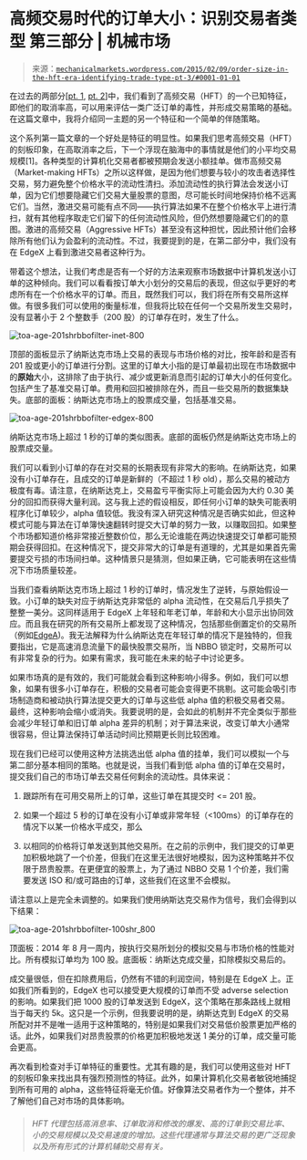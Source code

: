 <!--yml

category: 未分类

date: 2024-05-18 06:44:21

-->

# 高频交易时代的订单大小：识别交易者类型 第三部分 | 机械市场

> 来源：[`mechanicalmarkets.wordpress.com/2015/02/09/order-size-in-the-hft-era-identifying-trade-type-pt-3/#0001-01-01`](https://mechanicalmarkets.wordpress.com/2015/02/09/order-size-in-the-hft-era-identifying-trade-type-pt-3/#0001-01-01)

在过去的两部分[[pt. 1](https://mechanicalmarkets.wordpress.com/2015/01/13/trader-type-and-order-age/ "Finding Low-Alpha Orders: Identifying Trader Type Pt. 1"), [pt. 2](https://mechanicalmarkets.wordpress.com/2015/01/20/identifying-trader-type-pt-2/ "Creating an HFT Strategy: Identifying Trader Type Pt. 2")]中，我们看到了高频交易（HFT）的一个已知特征，即他们的取消率高，可以用来评估一类广泛订单的毒性，并形成交易策略的基础。在这篇文章中，我将介绍同一主题的另一个特征和一个简单的伴随策略。

这个系列第一篇文章的一个好处是特征的明显性。如果我们思考高频交易（HFT）的刻板印象，在高取消率之后，下一个浮现在脑海中的事情就是他们的小平均交易规模[1]。各种类型的计算机化交易者都被预期会发送小额挂单。做市高频交易（Market-making HFTs）之所以这样做，是因为他们想要与较小的攻击者选择性交易，努力避免整个价格水平的流动性清扫。添加流动性的执行算法会发送小订单，因为它们想要隐藏它们交易大量股票的意图，尽可能长时间地保持价格不远离它们。当然，激进交易可能有点不同——执行算法如果不在整个价格水平上进行清扫，就有其他程序取走它们留下的任何流动性风险，但仍然想要隐藏它们的的意图。激进的高频交易（Aggressive HFTs）甚至没有这种担忧，因此预计他们会移除所有他们认为会盈利的流动性。不过，我要提到的是，在第二部分中，我们没有在 EdgeX 上看到激进交易者这种行为。

带着这个想法，让我们考虑是否有一个好的方法来观察市场数据中计算机发送小订单的这种倾向。我们可以看看按订单大小划分的交易后的表现，但这似乎更好的考虑所有在一个价格水平的订单。而且，既然我们可以，我们将在所有交易所这样做。有很多我们可以使用的衡量标准，但我将比较在任何一个交易所发生交易时，没有显著小于 2 个整数手（200 股）的订单存在时，发生了什么。

![toa-age-201shrbbofilter-inet-800](https://mechanicalmarkets.wordpress.com/wp-content/uploads/2015/02/toa-age-201shrbbofilter-inet-1366.png)

顶部的面板显示了纳斯达克市场上交易的表现与市场价格的对比，按年龄和是否有 201 股或更小的订单进行分割。这里的订单大小指的是订单最初出现在市场数据中的**原始**大小，这排除了由于执行、减少或更新消息而引起的订单大小的任何变化。包括产生了基准交易订单。费用和回扣被排除在外，而且一些交易所的数据集缺失。底部的面板：纳斯达克市场上的股票成交量，包括基准交易。

![toa-age-201shrbbofilter-edgex-800](https://mechanicalmarkets.wordpress.com/wp-content/uploads/2015/02/toa-age-201shrbbofilter-edgex-1366.png)

纳斯达克市场上超过 1 秒的订单的类似图表。底部的面板仍然是纳斯达克市场上的股票成交量。

我们可以看到小订单的存在对交易的长期表现有非常大的影响。在纳斯达克，如果没有小订单存在，且成交的订单是新鲜的（不超过 1 秒 old），那么交易的被动方极度有毒。请注意，在纳斯达克上，交易盈亏平衡实际上可能会因为大约 0.30 美分的回扣而获得大量利润。这与我上述的假设相反，即任何小订单的缺失可能表明程序化订单较少，alpha 值较低。我没有深入研究这种情况是否确实如此，但这种模式可能与算法在订单簿快速翻转时提交大订单的努力一致，以赚取回扣。如果整个市场都知道价格非常接近整数价位，那么无论谁能在两边快速提交订单都可能预期会获得回扣。在这种情况下，提交非常大的订单是有道理的，尤其是如果首先需要提交亏损的市场间扫单。这种情景只是猜测，但如果正确，它可能表明在这些情况下市场质量较差。

当我们查看纳斯达克市场上超过 1 秒的订单时，情况发生了逆转，与原始假设一致。小订单的缺失对应于纳斯达克非常低的 alpha 流动性，在交易后几乎损失了整整一美分。这同样适用于 EdgeX 上年轻和年老订单，年龄和大小显示出协同效应。而且我在研究的所有交易所上都发现了这种情况，包括那些倒置定价的交易所（例如[EdgeA](https://mechanicalmarkets.wordpress.com/wp-content/uploads/2015/02/toa-age-201shrbbofilter-edgea-1366.png))。我无法解释为什么纳斯达克在年轻订单的情况下是独特的，但我要指出，它是高速消息流量下的最快股票交易所，当 NBBO 锁定时，交易所可以有非常复杂的行为。如果有需求，我可能在未来的帖子中讨论更多。

如果市场真的是有效的，我们可能就会看到这种影响小得多。例如，我们可以想象，如果有很多小订单存在，积极的交易者可能会变得更不挑剔。这可能会吸引市场制造商和被动执行算法提交更大的订单与这些低 alpha 值的积极交易者交易。最终，这种影响会缩小或消失。我要说明的是，会如此的机制并不完全类似于那些会减少年轻订单和旧订单 alpha 差异的机制；对于算法来说，改变订单大小通常很容易，但让算法保持订单活动时间比预期更长则比较困难。

现在我们已经可以使用这种方法挑选出低 alpha 值的挂单，我们可以模拟一个与第二部分基本相同的策略。也就是说，当我们看到低 alpha 值的订单在交易时，提交我们自己的市场订单去交易任何剩余的流动性。具体来说：

1.  跟踪所有在可用交易所上的订单，这些订单在其提交时 <= 201 股。

1.  如果一个超过 5 秒的订单在没有小订单或非常年轻（<100ms）的订单存在的情况下以某一价格水平成交，那么

1.  以相同的价格将订单发送到其他交易所。在之前的示例中，我们提交的订单更加积极地跳了一个价差，但我们在这里无法很好地模拟，因为这种策略并不仅限于昂贵股票。在更便宜的股票上，为了通过 NBBO 交易 1 个价差，我们需要发送 ISO 和/或可路由的订单，这些我们在这里不会模拟。

请注意以上是完全未调整的。如果我们使用纳斯达克交易作为信号，我们会得到以下结果：

![toa-age-201shrbbofilter-100shr_800](https://mechanicalmarkets.wordpress.com/wp-content/uploads/2015/02/toa-age-201shrbbofilter-100shr_1366.png)

顶面板：2014 年 8 月一周内，按执行交易所划分的模拟交易与市场价格的性能对比。所有模拟订单均为 100 股。底面板：纳斯达克成交量，扣除模拟交易后的。

成交量很低，但在扣除费用后，仍然有不错的利润空间，特别是在 EdgeX 上。正如我们所看到的，EdgeX 也可以接受更大规模的订单而不受 adverse selection 的影响。如果我们把 1000 股的订单发送到 EdgeX，这个策略在那条路线上就相当于每天约 5k。这只是一个示例，但我要说明的是，纳斯达克到 EdgeX 的交易所配对并不是唯一适用于这种策略的，特别是如果我们对交易低价股票更加严格的话。此外，如果我们对昂贵股票的价格更加积极地发送 1 美分的订单，成交量可能会更高。

再次看到检查对手订单特征的重要性。尤其有趣的是，我们可以使用这些对 HFT 的刻板印象来找出具有强烈预测性的特征。此外，如果计算机化交易者敏锐地捕捉到所有可用的 alpha，这些特征将毫无价值。好像算法交易者作为一个整体，并不了解他们自己对市场的具体影响。

> ###### HFT 代理包括高消息率、订单取消和修改的爆发、高的订单到交易比率、小的交易规模以及交易速度的增加。这些代理通常与算法交易的更广泛现象以及所有形式的计算机辅助交易有关。
